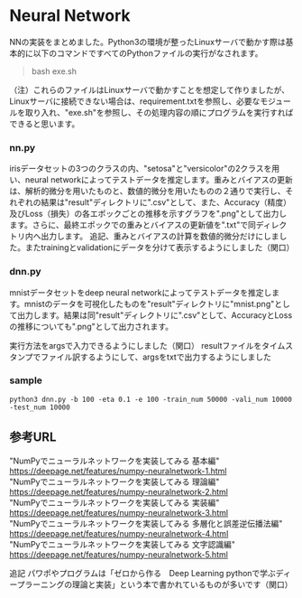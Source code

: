 # Neural Network
NNの実装をまとめました。Python3の環境が整ったLinuxサーバで動かす際は基本的に以下のコマンドですべてのPythonファイルの実行がなされます。

> bash exe.sh

（注）これらのファイルはLinuxサーバで動かすことを想定して作りましたが、Linuxサーバに接続できない場合は、requirement.txtを参照し、必要なモジュールを取り入れ、"exe.sh"を参照し、その処理内容の順にプログラムを実行すればできると思います。

### nn.py
irisデータセットの3つのクラスの内、"setosa"と"versicolor"の2クラスを用い、neural networkによってテストデータを推定します。重みとバイアスの更新は、解析的微分を用いたものと、数値的微分を用いたものの２通りで実行し、それぞれの結果は"result"ディレクトリに".csv"として、また、Accuracy（精度）及びLoss（損失）の各エポックごとの推移を示すグラフを".png"として出力します。さらに、最終エポックでの重みとバイアスの更新値を".txt"で同ディレクトリ内へ出力します。
追記、重みとバイアスの計算を数値的微分だけにしました。またtrainingとvalidationにデータを分けて表示するようにしました（関口）

### dnn.py
mnistデータセットをdeep neural networkによってテストデータを推定します。mnistのデータを可視化したものを"result"ディレクトリに"mnist.png"として出力します。結果は同"result"ディレクトリに".csv"として、AccuracyとLossの推移についても".png"として出力されます。

実行方法をargsで入力できるようにしました（関口）
resultファイルをタイムスタンプでファイル訳するようにして、argsをtxtで出力するようにしました

### sample
```
python3 dnn.py -b 100 -eta 0.1 -e 100 -train_num 50000 -vali_num 10000 -test_num 10000
```

## 参考URL
"NumPyでニューラルネットワークを実装してみる 基本編"  
 https://deepage.net/features/numpy-neuralnetwork-1.html  
"NumPyでニューラルネットワークを実装してみる 理論編"  
https://deepage.net/features/numpy-neuralnetwork-2.html  
"NumPyでニューラルネットワークを実装してみる 実装編"  
https://deepage.net/features/numpy-neuralnetwork-3.html  
"NumPyでニューラルネットワークを実装してみる 多層化と誤差逆伝播法編"  
https://deepage.net/features/numpy-neuralnetwork-4.html  
"NumPyでニューラルネットワークを実装してみる 文字認識編"  
https://deepage.net/features/numpy-neuralnetwork-5.html


追記
パワポやプログラムは「ゼロから作る　Deep Learning pythonで学ぶディープラーニングの理論と実装」という本で書かれているものが多いです（関口）
